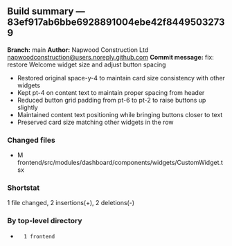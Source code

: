 ## Build summary — 83ef917ab6bbe6928891004ebe42f84495032739

**Branch:** main
**Author:** Napwood Construction Ltd <napwoodconstruction@users.noreply.github.com>
**Commit message:** fix: restore Welcome widget size and adjust button spacing

- Restored original space-y-4 to maintain card size consistency with other widgets
- Kept pt-4 on content text to maintain proper spacing from header
- Reduced button grid padding from pt-6 to pt-2 to raise buttons up slightly
- Maintained content text positioning while bringing buttons closer to text
- Preserved card size matching other widgets in the row

### Changed files
 - M	frontend/src/modules/dashboard/components/widgets/CustomWidget.tsx

### Shortstat
 1 file changed, 2 insertions(+), 2 deletions(-)

### By top-level directory
 -       1 frontend
